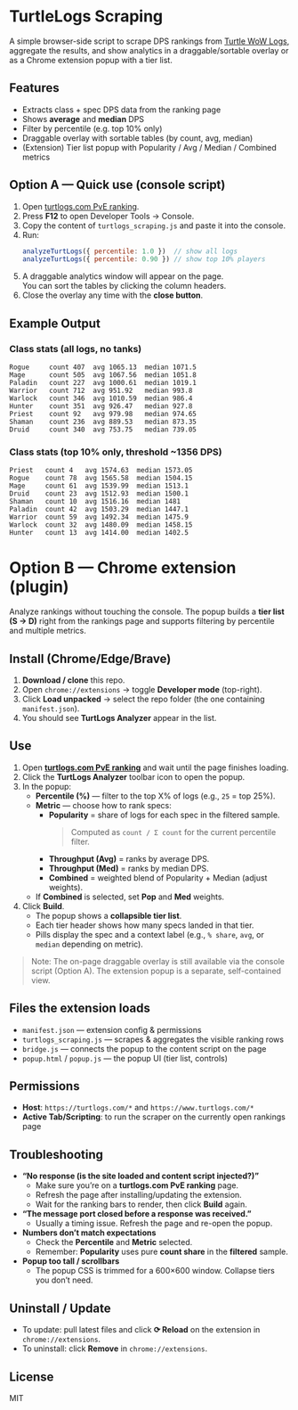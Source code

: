 # TurtleLogs Scraping

A simple browser-side script to scrape DPS rankings from [Turtle WoW Logs](https://www.turtlogs.com/pve/ranking), 
aggregate the results, and show analytics in a draggable/sortable overlay or as a Chrome extension popup with a tier list.

## Features
- Extracts class + spec DPS data from the ranking page
- Shows **average** and **median** DPS
- Filter by percentile (e.g. top 10% only)
- Draggable overlay with sortable tables (by count, avg, median)
- (Extension) Tier list popup with Popularity / Avg / Median / Combined metrics

## Option A — Quick use (console script)
1. Open [turtlogs.com PvE ranking](https://www.turtlogs.com/pve/ranking).
2. Press **F12** to open Developer Tools → Console.
3. Copy the content of `turtlogs_scraping.js` and paste it into the console.
4. Run:
   ```js
   analyzeTurtLogs({ percentile: 1.0 })  // show all logs
   analyzeTurtLogs({ percentile: 0.90 }) // show top 10% players
   ```
5. A draggable analytics window will appear on the page.  
   You can sort the tables by clicking the column headers.  
6. Close the overlay any time with the **close button**.

## Example Output

### Class stats (all logs, no tanks)
```
Rogue     count 407  avg 1065.13  median 1071.5
Mage      count 505  avg 1067.56  median 1051.8
Paladin   count 227  avg 1000.61  median 1019.1
Warrior   count 712  avg 951.92   median 993.8
Warlock   count 346  avg 1010.59  median 986.4
Hunter    count 351  avg 926.47   median 927.8
Priest    count 92   avg 979.98   median 974.65
Shaman    count 236  avg 889.53   median 873.35
Druid     count 340  avg 753.75   median 739.05
```

### Class stats (top 10% only, threshold ~1356 DPS)
```
Priest   count 4   avg 1574.63  median 1573.05
Rogue    count 78  avg 1565.58  median 1504.15
Mage     count 61  avg 1539.99  median 1513.1
Druid    count 23  avg 1512.93  median 1500.1
Shaman   count 10  avg 1516.16  median 1481
Paladin  count 42  avg 1503.29  median 1447.1
Warrior  count 59  avg 1492.34  median 1475.9
Warlock  count 32  avg 1480.09  median 1458.15
Hunter   count 13  avg 1414.00  median 1402.5
```

# Option B — Chrome extension (plugin)

Analyze rankings without touching the console. The popup builds a **tier list (S → D)** right from the rankings page and supports filtering by percentile and multiple metrics.

## Install (Chrome/Edge/Brave)
1. **Download / clone** this repo.
2. Open `chrome://extensions` → toggle **Developer mode** (top-right).
3. Click **Load unpacked** → select the repo folder (the one containing `manifest.json`).
4. You should see **TurtLogs Analyzer** appear in the list.

## Use
1. Open **[turtlogs.com PvE ranking](https://www.turtlogs.com/pve/ranking)** and wait until the page finishes loading.
2. Click the **TurtLogs Analyzer** toolbar icon to open the popup.
3. In the popup:
   - **Percentile (%)** — filter to the top X% of logs (e.g., `25` = top 25%).  
   - **Metric** — choose how to rank specs:
     - **Popularity** = share of logs for each spec in the filtered sample.  
       > Computed as `count / Σ count` for the current percentile filter.
     - **Throughput (Avg)** = ranks by average DPS.
     - **Throughput (Med)** = ranks by median DPS.
     - **Combined** = weighted blend of Popularity + Median (adjust weights).
   - If **Combined** is selected, set **Pop** and **Med** weights.
4. Click **Build**.  
   - The popup shows a **collapsible tier list**.  
   - Each tier header shows how many specs landed in that tier.  
   - Pills display the spec and a context label (e.g., `% share`, `avg`, or `median` depending on metric).

> Note: The on-page draggable overlay is still available via the console script (Option A). The extension popup is a separate, self-contained view.

## Files the extension loads
- `manifest.json` — extension config & permissions  
- `turtlogs_scraping.js` — scrapes & aggregates the visible ranking rows  
- `bridge.js` — connects the popup to the content script on the page  
- `popup.html` / `popup.js` — the popup UI (tier list, controls)

## Permissions
- **Host**: `https://turtlogs.com/*` and `https://www.turtlogs.com/*`  
- **Active Tab/Scripting**: to run the scraper on the currently open rankings page

## Troubleshooting
- **“No response (is the site loaded and content script injected?)”**  
  - Make sure you’re on a **turtlogs.com PvE ranking** page.  
  - Refresh the page after installing/updating the extension.  
  - Wait for the ranking bars to render, then click **Build** again.
- **“The message port closed before a response was received.”**  
  - Usually a timing issue. Refresh the page and re-open the popup.
- **Numbers don’t match expectations**  
  - Check the **Percentile** and **Metric** selected.  
  - Remember: **Popularity** uses pure **count share** in the **filtered** sample.
- **Popup too tall / scrollbars**  
  - The popup CSS is trimmed for a 600×600 window. Collapse tiers you don’t need.

## Uninstall / Update
- To update: pull latest files and click **⟳ Reload** on the extension in `chrome://extensions`.  
- To uninstall: click **Remove** in `chrome://extensions`.

## License
MIT

